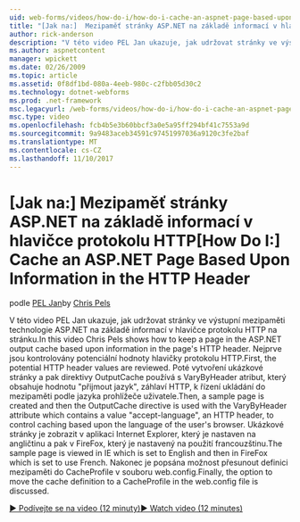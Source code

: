 ```yaml
---
uid: web-forms/videos/how-do-i/how-do-i-cache-an-aspnet-page-based-upon-information-in-the-http-header
title: "[Jak na:]  Mezipaměť stránky ASP.NET na základě informací v hlavičce HTTP | Microsoft Docs"
author: rick-anderson
description: "V této video PEL Jan ukazuje, jak udržovat stránky ve výstupní mezipaměti technologie ASP.NET na základě informací v hlavičce protokolu HTTP na stránku. První, potenciální nadpisů HTTP..."
ms.author: aspnetcontent
manager: wpickett
ms.date: 02/26/2009
ms.topic: article
ms.assetid: 0f8df1bd-080a-4eeb-980c-c2fbb05d30c2
ms.technology: dotnet-webforms
ms.prod: .net-framework
msc.legacyurl: /web-forms/videos/how-do-i/how-do-i-cache-an-aspnet-page-based-upon-information-in-the-http-header
msc.type: video
ms.openlocfilehash: fcb4b5e3b60bbcf3a0e5a95ff294bf41c7553a9d
ms.sourcegitcommit: 9a9483aceb34591c97451997036a9120c3fe2baf
ms.translationtype: MT
ms.contentlocale: cs-CZ
ms.lasthandoff: 11/10/2017
---
```

<a name="how-do-i--cache-an-aspnet-page-based-upon-information-in-the-http-header"></a><span data-ttu-id="e7855-104">[Jak na:]  Mezipaměť stránky ASP.NET na základě informací v hlavičce protokolu HTTP</span><span class="sxs-lookup"><span data-stu-id="e7855-104">[How Do I:]  Cache an ASP.NET Page Based Upon Information in the HTTP Header</span></span>
====================
<span data-ttu-id="e7855-105">podle [PEL Jan](https://twitter.com/chrispels)</span><span class="sxs-lookup"><span data-stu-id="e7855-105">by [Chris Pels](https://twitter.com/chrispels)</span></span>

<span data-ttu-id="e7855-106">V této video PEL Jan ukazuje, jak udržovat stránky ve výstupní mezipaměti technologie ASP.NET na základě informací v hlavičce protokolu HTTP na stránku.</span><span class="sxs-lookup"><span data-stu-id="e7855-106">In this video Chris Pels shows how to keep a page in the ASP.NET output cache based upon information in the page's HTTP header.</span></span> <span data-ttu-id="e7855-107">Nejprve jsou kontrolovány potenciální hodnoty hlavičky protokolu HTTP.</span><span class="sxs-lookup"><span data-stu-id="e7855-107">First, the potential HTTP header values are reviewed.</span></span> <span data-ttu-id="e7855-108">Poté vytvoření ukázkové stránky a pak direktivy OutputCache používá s VaryByHeader atribut, který obsahuje hodnotu "přijmout jazyk", záhlaví HTTP, k řízení ukládání do mezipaměti podle jazyka prohlížeče uživatele.</span><span class="sxs-lookup"><span data-stu-id="e7855-108">Then, a sample page is created and then the OutputCache directive is used with the VaryByHeader attribute which contains a value "accept-language", an HTTP header, to control caching based upon the language of the user's browser.</span></span> <span data-ttu-id="e7855-109">Ukázkové stránky je zobrazit v aplikaci Internet Explorer, který je nastaven na angličtinu a pak v FireFox, který je nastavený na použití francouzštinu.</span><span class="sxs-lookup"><span data-stu-id="e7855-109">The sample page is viewed in IE which is set to English and then in FireFox which is set to use French.</span></span> <span data-ttu-id="e7855-110">Nakonec je popsána možnost přesunout definici mezipaměti do CacheProfile v souboru web.config.</span><span class="sxs-lookup"><span data-stu-id="e7855-110">Finally, the option to move the cache definition to a CacheProfile in the web.config file is discussed.</span></span>

[<span data-ttu-id="e7855-111">&#9654; Podívejte se na video (12 minuty)</span><span class="sxs-lookup"><span data-stu-id="e7855-111">&#9654; Watch video (12 minutes)</span></span>](https://channel9.msdn.com/Blogs/ASP-NET-Site-Videos/how-do-i-cache-an-aspnet-page-based-upon-information-in-the-http-header)
